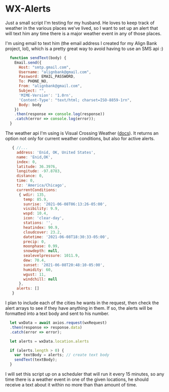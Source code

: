 # WX-Alerts

Just a small script I'm testing for my husband. He loves to keep track of weather in the various places we've lived, so I want to set up an alert that will text him any time there is a major weather event in any of those places.

I'm using email to text him (the email address I created for my Align Bank project, lol), which is a pretty great way to avoid having to use an SMS api :)
```javascript
  function sendText(body) {
    Email.send({
      Host: "smtp.gmail.com",
      Username: "alignbank@gmail.com",
      Password: EMAIL_PASSWORD,
      To: PHONE_NO,
      From: "alignbank@gmail.com",
      Subject: "",
      'MIME-Version': '1.0rn',
      'Content-Type': "text/html; charset=ISO-8859-1rn",
      Body: body
    })
    .then(response => console.log(response))
    .catch(error => console.log(error));
  }
```

The weather api I'm using is Visual Crossing Weather ([docs](https://www.visualcrossing.com/resources/documentation/weather-api/weather-api-documentation/)). It returns an option not only for current weather conditions, but also for active alerts.
```javascript
   { //...
     address: 'Enid, OK, United States',
     name: 'Enid,OK',
     index: 0,
     latitude: 36.3976,
     longitude: -97.8783,
     distance: 0,
     time: 0,
     tz: 'America/Chicago',
     currentConditions:
      { wdir: 135,
        temp: 85.9,
        sunrise: '2021-06-08T06:13:26-05:00',
        visibility: 9.9,
        wspd: 10.4,
        icon: 'clear-day',
        stations: '',
        heatindex: 90.9,
        cloudcover: 23.2,
        datetime: '2021-06-08T18:30:33-05:00',
        precip: 0,
        moonphase: 0.99,
        snowdepth: null,
        sealevelpressure: 1011.9,
        dew: 70.4,
        sunset: '2021-06-08T20:48:10-05:00',
        humidity: 60,
        wgust: 11,
        windchill: null 
      },
     alerts: [] 
   }
```

I plan to include each of the cities he wants in the request, then check the alert arrays to see if they have anything in them. If so, the alerts will be formatted into a text body and sent to his number. 
```javascript
  let wxData = await axios.request(wxRequest)
  .then(response => response.data)
  .catch(error => error);

  let alerts = wxData.location.alerts

  if (alerts.length > 0) {
    var textBody = alerts; // create text body
    sendText(textBody);
  }
  ```
I will set this script up on a scheduler that will run it every 15 minutes, so any time there is a weather event in one of the given locations, he should receive a text about it within no more than than amount of time.
